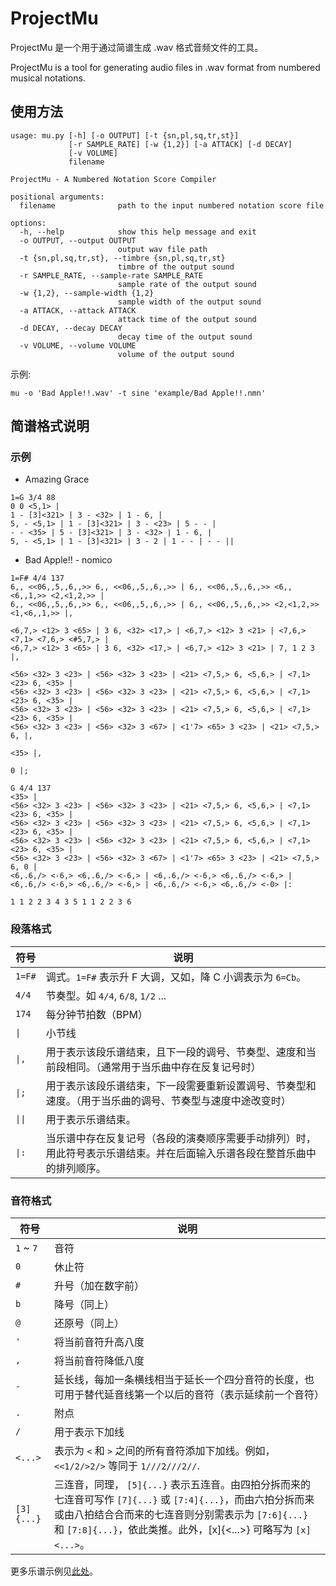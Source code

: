 # ProjectMu

ProjectMu 是一个用于通过简谱生成 .wav 格式音频文件的工具。

ProjectMu is a tool for generating audio files in .wav format from numbered musical notations.

## 使用方法

```
usage: mu.py [-h] [-o OUTPUT] [-t {sn,pl,sq,tr,st}]
             [-r SAMPLE_RATE] [-w {1,2}] [-a ATTACK] [-d DECAY]
             [-v VOLUME]
             filename

ProjectMu - A Numbered Notation Score Compiler

positional arguments:
  filename              path to the input numbered notation score file

options:
  -h, --help            show this help message and exit
  -o OUTPUT, --output OUTPUT
                        output wav file path
  -t {sn,pl,sq,tr,st}, --timbre {sn,pl,sq,tr,st}
                        timbre of the output sound
  -r SAMPLE_RATE, --sample-rate SAMPLE_RATE
                        sample rate of the output sound
  -w {1,2}, --sample-width {1,2}
                        sample width of the output sound
  -a ATTACK, --attack ATTACK
                        attack time of the output sound
  -d DECAY, --decay DECAY
                        decay time of the output sound
  -v VOLUME, --volume VOLUME
                        volume of the output sound
```

示例:

```
mu -o 'Bad Apple!!.wav' -t sine 'example/Bad Apple!!.nmn'
```

## 简谱格式说明

### 示例

+ Amazing Grace

```
1=G 3/4 88
0 0 <5,1> |
1 - [3]<321> | 3 - <32> | 1 - 6, |
5, - <5,1> | 1 - [3]<321> | 3 - <23> | 5 - - |
- - <35> | 5 - [3]<321> | 3 - <32> | 1 - 6, |
5, - <5,1> | 1 - [3]<321> | 3 - 2 | 1 - - | - - ||
```

+ Bad Apple!! - nomico

```
1=F# 4/4 137
6,, <<06,,5,,6,,>> 6,, <<06,,5,,6,,>> | 6,, <<06,,5,,6,,>> <6,,<6,,1,>> <2,<1,2,>> |
6,, <<06,,5,,6,,>> 6,, <<06,,5,,6,,>> | 6,, <<06,,5,,6,,>> <2,<1,2,>> <1,<6,,1,>> |,

<6,7,> <12> 3 <65> | 3 6, <32> <17,> | <6,7,> <12> 3 <21> | <7,6,> <7,1> <7,6,> <#5,7,> |
<6,7,> <12> 3 <65> | 3 6, <32> <17,> | <6,7,> <12> 3 <21> | 7, 1 2 3 |,

<56> <32> 3 <23> | <56> <32> 3 <23> | <21> <7,5,> 6, <5,6,> | <7,1> <23> 6, <35> |
<56> <32> 3 <23> | <56> <32> 3 <23> | <21> <7,5,> 6, <5,6,> | <7,1> <23> 6, <35> |
<56> <32> 3 <23> | <56> <32> 3 <23> | <21> <7,5,> 6, <5,6,> | <7,1> <23> 6, <35> |
<56> <32> 3 <23> | <56> <32> 3 <67> | <1'7> <65> 3 <23> | <21> <7,5,> 6, |,

<35> |,

0 |;

G 4/4 137
<35> |
<56> <32> 3 <23> | <56> <32> 3 <23> | <21> <7,5,> 6, <5,6,> | <7,1> <23> 6, <35> |
<56> <32> 3 <23> | <56> <32> 3 <23> | <21> <7,5,> 6, <5,6,> | <7,1> <23> 6, <35> |
<56> <32> 3 <23> | <56> <32> 3 <23> | <21> <7,5,> 6, <5,6,> | <7,1> <23> 6, <35> |
<56> <32> 3 <23> | <56> <32> 3 <67> | <1'7> <65> 3 <23> | <21> <7,5,> 6, 0 |
<6,.6,/> <-6,> <6,.6,/> <-6,> | <6,.6,/> <-6,> <6,.6,/> <-6,> |
<6,.6,/> <-6,> <6,.6,/> <-6,> | <6,.6,/> <-6,> <6,.6,/> <-0> |:

1 1 2 2 3 4 3 5 1 1 2 2 3 6
```

### 段落格式

| 符号 | 说明 |
| --- | --- |
| `1=F#` | 调式。`1=F#` 表示升 F 大调，又如，降 C 小调表示为 `6=Cb`。 |
| `4/4` | 节奏型。如 `4/4`, `6/8`, `1/2` ... |
| `174` | 每分钟节拍数（BPM） |
| `\|` | 小节线 |
| `\|,` | 用于表示该段乐谱结束，且下一段的调号、节奏型、速度和当前段相同。（通常用于当乐曲中存在反复记号时） |
| `\|;` | 用于表示该段乐谱结束，下一段需要重新设置调号、节奏型和速度。（用于当乐曲的调号、节奏型与速度中途改变时） |
| `\|\|` | 用于表示乐谱结束。 |
| `\|:` | 当乐谱中存在反复记号（各段的演奏顺序需要手动排列）时，用此符号表示乐谱结束。并在后面输入乐谱各段在整首乐曲中的排列顺序。 |

### 音符格式

| 符号 | 说明 |
| --- | --- |
| `1` ~ `7` | 音符 |
| `0` | 休止符 |
| `#` | 升号（加在数字前） |
| `b` | 降号（同上） |
| `@` | 还原号（同上） |
| `'` | 将当前音符升高八度 |
| `,` | 将当前音符降低八度 |
| `-` | 延长线，每加一条横线相当于延长一个四分音符的长度，也可用于替代延音线第一个以后的音符（表示延续前一个音符） |
| `.` | 附点 |
| `/` | 用于表示下加线 |
| `<...>` | 表示为 `<` 和 `>` 之间的所有音符添加下加线。例如，`<<1/2/>2/>` 等同于 `1///2///2//`. |
| `[3]{...}` | 三连音，同理， `[5]{...}` 表示五连音。由四拍分拆而来的七连音可写作 `[7]{...}` 或 `[7:4]{...}`，而由六拍分拆而来或由八拍结合合而来的七连音则分别需表示为 `[7:6]{...}` 和 `[7:8]{...}`，依此类推。此外，[x]{<...>} 可略写为 `[x]<...>`。 |

更多乐谱示例见[此处](examples)。
